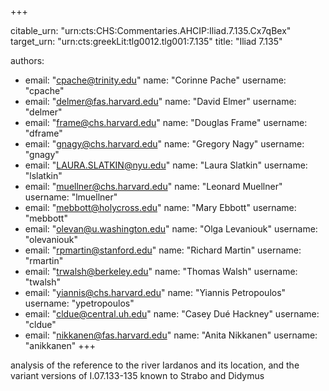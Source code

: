 +++


citable_urn: "urn:cts:CHS:Commentaries.AHCIP:Iliad.7.135.Cx7qBex"
target_urn: "urn:cts:greekLit:tlg0012.tlg001:7.135"
title: "Iliad 7.135"

authors:
- email: "cpache@trinity.edu"
  name: "Corinne Pache"
  username: "cpache"
- email: "delmer@fas.harvard.edu"
  name: "David Elmer"
  username: "delmer"
- email: "frame@chs.harvard.edu"
  name: "Douglas Frame"
  username: "dframe"
- email: "gnagy@chs.harvard.edu"
  name: "Gregory Nagy"
  username: "gnagy"
- email: "LAURA.SLATKIN@nyu.edu"
  name: "Laura Slatkin"
  username: "lslatkin"
- email: "muellner@chs.harvard.edu"
  name: "Leonard Muellner"
  username: "lmuellner"
- email: "mebbott@holycross.edu"
  name: "Mary Ebbott"
  username: "mebbott"
- email: "olevan@u.washington.edu"
  name: "Olga Levaniouk"
  username: "olevaniouk"
- email: "rpmartin@stanford.edu"
  name: "Richard Martin"
  username: "rmartin"
- email: "trwalsh@berkeley.edu"
  name: "Thomas Walsh"
  username: "twalsh"
- email: "yiannis@chs.harvard.edu"
  name: "Yiannis Petropoulos"
  username: "ypetropoulos"
- email: "cldue@central.uh.edu"
  name: "Casey Dué Hackney"
  username: "cldue"
- email: "nikkanen@fas.harvard.edu"
  name: "Anita Nikkanen"
  username: "anikkanen"
+++

<p>analysis of the reference to the river Iardanos and its location, and the variant versions of I.07.133-135 known to Strabo and Didymus</p>